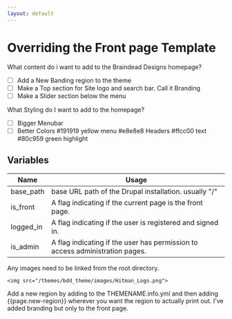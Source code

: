 ```yaml
---
layout: default
---
```


# Overriding the Front page Template

What content do i want to add to the Braindead Designs homepage?
- [ ] Add a New Banding region to the theme
- [ ] Make a Top section for Site logo and search bar. Call it Branding
- [ ] Make a Slider section below the menu

What Styling do I want to add to the homepage?
- [ ] Bigger Menubar
- [ ] Better Colors #191919 yellow menu #e8e8e8 Headers #ffcc00 text #80c959 green highlight

## Variables

Name | Usage
------------ | -------------
base_path | base URL path of the Drupal installation. usually "/"
is_front | A flag indicating if the current page is the front page.
logged_in | A flag indicating if the user is registered and signed in.
is_admin | A flag indicating if the user has permission to access administration pages.


Any images need to be linked from the root directory.

`<img src="/themes/bdd_theme/images/Hitman_Logo.png">`

Add a new region by adding to the THEMENAME.info.yml and then adding {{page.new-region}} wherever you want the region to actually print out. I've added branding but only to the front page.
